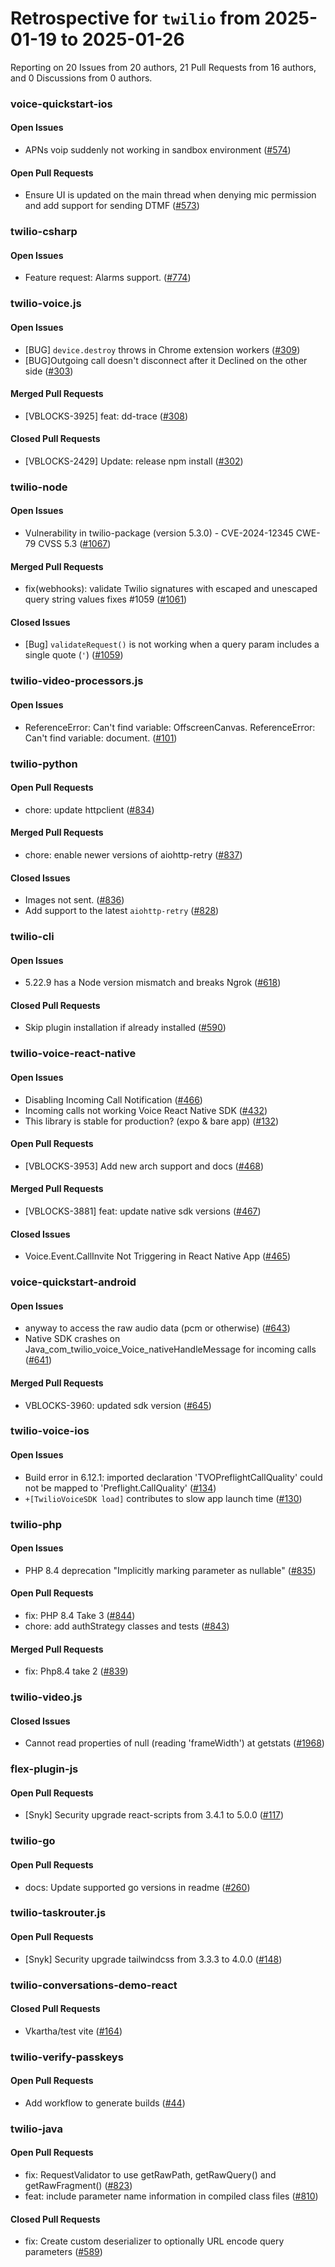 # Retrospective for `twilio` from 2025-01-19 to 2025-01-26

Reporting on 20 Issues from 20 authors, 21 Pull Requests from 16 authors, and 0 Discussions from 0 authors.


### voice-quickstart-ios

#### Open Issues

- APNs voip suddenly not working in sandbox environment ([#574](https://github.com/twilio/voice-quickstart-ios/issues/574))

#### Open Pull Requests

- Ensure UI is updated on the main thread when denying mic permission and add support for sending DTMF ([#573](https://github.com/twilio/voice-quickstart-ios/pull/573))

### twilio-csharp

#### Open Issues

- Feature request: Alarms support. ([#774](https://github.com/twilio/twilio-csharp/issues/774))

### twilio-voice.js

#### Open Issues

- [BUG] `device.destroy` throws in Chrome extension workers ([#309](https://github.com/twilio/twilio-voice.js/issues/309))
- [BUG]Outgoing call doesn't disconnect after it Declined on the other side ([#303](https://github.com/twilio/twilio-voice.js/issues/303))

#### Merged Pull Requests

- [VBLOCKS-3925] feat: dd-trace ([#308](https://github.com/twilio/twilio-voice.js/pull/308))

#### Closed Pull Requests

- [VBLOCKS-2429] Update: release npm install ([#302](https://github.com/twilio/twilio-voice.js/pull/302))

### twilio-node

#### Open Issues

- Vulnerability in twilio-package (version 5.3.0) - CVE-2024-12345 CWE-79 CVSS 5.3 ([#1067](https://github.com/twilio/twilio-node/issues/1067))

#### Merged Pull Requests

- fix(webhooks): validate Twilio signatures with escaped and unescaped query string values fixes #1059 ([#1061](https://github.com/twilio/twilio-node/pull/1061))

#### Closed Issues

- [Bug] `validateRequest()` is not working when a query param includes a single quote (`'`) ([#1059](https://github.com/twilio/twilio-node/issues/1059))

### twilio-video-processors.js

#### Open Issues

- ReferenceError: Can't find variable: OffscreenCanvas. ReferenceError: Can't find variable: document.  ([#101](https://github.com/twilio/twilio-video-processors.js/issues/101))

### twilio-python

#### Open Pull Requests

- chore: update httpclient ([#834](https://github.com/twilio/twilio-python/pull/834))

#### Merged Pull Requests

- chore: enable newer versions of aiohttp-retry ([#837](https://github.com/twilio/twilio-python/pull/837))

#### Closed Issues

- Images not sent. ([#836](https://github.com/twilio/twilio-python/issues/836))
- Add support to the latest `aiohttp-retry` ([#828](https://github.com/twilio/twilio-python/issues/828))

### twilio-cli

#### Open Issues

- 5.22.9 has a Node version mismatch and breaks Ngrok ([#618](https://github.com/twilio/twilio-cli/issues/618))

#### Closed Pull Requests

- Skip plugin installation if already installed ([#590](https://github.com/twilio/twilio-cli/pull/590))

### twilio-voice-react-native

#### Open Issues

- Disabling Incoming Call Notification ([#466](https://github.com/twilio/twilio-voice-react-native/issues/466))
- Incoming calls not working Voice React Native SDK ([#432](https://github.com/twilio/twilio-voice-react-native/issues/432))
- This library is stable for production? (expo & bare app) ([#132](https://github.com/twilio/twilio-voice-react-native/issues/132))

#### Open Pull Requests

- [VBLOCKS-3953] Add new arch support and docs ([#468](https://github.com/twilio/twilio-voice-react-native/pull/468))

#### Merged Pull Requests

- [VBLOCKS-3881] feat: update native sdk versions ([#467](https://github.com/twilio/twilio-voice-react-native/pull/467))

#### Closed Issues

- Voice.Event.CallInvite Not Triggering in React Native App ([#465](https://github.com/twilio/twilio-voice-react-native/issues/465))

### voice-quickstart-android

#### Open Issues

- anyway to access the raw audio data (pcm or otherwise) ([#643](https://github.com/twilio/voice-quickstart-android/issues/643))
- Native SDK crashes on Java_com_twilio_voice_Voice_nativeHandleMessage for incoming calls ([#641](https://github.com/twilio/voice-quickstart-android/issues/641))

#### Merged Pull Requests

- VBLOCKS-3960: updated sdk version ([#645](https://github.com/twilio/voice-quickstart-android/pull/645))

### twilio-voice-ios

#### Open Issues

- Build error in 6.12.1: imported declaration 'TVOPreflightCallQuality' could not be mapped to 'Preflight.CallQuality' ([#134](https://github.com/twilio/twilio-voice-ios/issues/134))
- `+[TwilioVoiceSDK load]` contributes to slow app launch time ([#130](https://github.com/twilio/twilio-voice-ios/issues/130))

### twilio-php

#### Open Issues

- PHP 8.4 deprecation "Implicitly marking parameter as nullable" ([#835](https://github.com/twilio/twilio-php/issues/835))

#### Open Pull Requests

- fix: PHP 8.4 Take 3 ([#844](https://github.com/twilio/twilio-php/pull/844))
- chore: add authStrategy classes and tests ([#843](https://github.com/twilio/twilio-php/pull/843))

#### Merged Pull Requests

- fix: Php8.4 take 2 ([#839](https://github.com/twilio/twilio-php/pull/839))

### twilio-video.js

#### Closed Issues

- Cannot read properties of null (reading 'frameWidth') at getstats ([#1968](https://github.com/twilio/twilio-video.js/issues/1968))

### flex-plugin-js

#### Open Pull Requests

- [Snyk] Security upgrade react-scripts from 3.4.1 to 5.0.0 ([#117](https://github.com/twilio/flex-plugin-js/pull/117))

### twilio-go

#### Open Pull Requests

- docs: Update supported go versions in readme ([#260](https://github.com/twilio/twilio-go/pull/260))

### twilio-taskrouter.js

#### Open Pull Requests

- [Snyk] Security upgrade tailwindcss from 3.3.3 to 4.0.0 ([#148](https://github.com/twilio/twilio-taskrouter.js/pull/148))

### twilio-conversations-demo-react

#### Closed Pull Requests

- Vkartha/test vite ([#164](https://github.com/twilio/twilio-conversations-demo-react/pull/164))

### twilio-verify-passkeys

#### Open Pull Requests

- Add workflow to generate builds ([#44](https://github.com/twilio/twilio-verify-passkeys/pull/44))

### twilio-java

#### Open Pull Requests

- fix: RequestValidator to use getRawPath, getRawQuery() and getRawFragment() ([#823](https://github.com/twilio/twilio-java/pull/823))
- feat: include parameter name information in compiled class files ([#810](https://github.com/twilio/twilio-java/pull/810))

#### Closed Pull Requests

- fix: Create custom deserializer to optionally URL encode query parameters ([#589](https://github.com/twilio/twilio-java/pull/589))